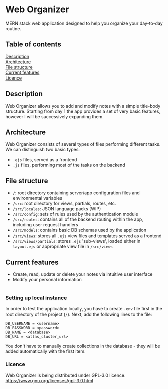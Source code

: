 # Web Organizer
MERN stack web application designed to help you organize your day-to-day routine.

## Table of contents
[Description](#description)<br />
[Architecture](#architecture)<br />
[File structure](#file-structure)<br />
[Current features](#current-features)<br />
[Licence](#licence)<br />

## Description
Web Organizer allows you to add and modify notes with a simple title-body structure. Starting from day 1 the app provides a set of very basic features, however I will be successively expanding them.

## Architecture
Web Organizer consists of several types of files performing different tasks. We can distinguish two basic types:
- `.ejs` files, served as a frontend
- `.js` files, performing most of the tasks on the backend

## File structure
- `/`: root directory containing server/app configuration files and environmental variables<br />
- `/src`: root directory for views, partials, routes, etc.<br />
- `/src/locales`: JSON language packs (WIP)<br />
- `/src/config`: sets of rules used by the authentication module<br />
- `/src/routes`: contains all of the backend routing within the app, including user request handlers<br />
- `/src/models`: contains basic DB schemas used by the application<br />
- `/src/views`: stores all `.ejs` view files and templates served as a frontend<br />
- `/src/views/partials`: stores `.ejs` 'sub-views', loaded either in `layout.ejs` or appropriate view file in `/src/views`<br />

## Current features
- Create, read, update or delete your notes via intuitive user interface<br />
- Modify your personal information<br/><br />

### Setting up local instance
In order to test the application locally, you have to create `.env` file first in the root directory of the project (`/`).
Next, add the following lines to the file:
```
DB_USERNAME = <username>
DB_PASSWORD = <password>
DB_NAME = <database>
DB_URL = <atlas_cluster_url>
```

You don't have to manually create collections in the database - they will be added automatically with the first item.<br />

### Licence
Web Organizer is being distributed under GPL-3.0 licence.<br />
https://www.gnu.org/licenses/gpl-3.0.html

